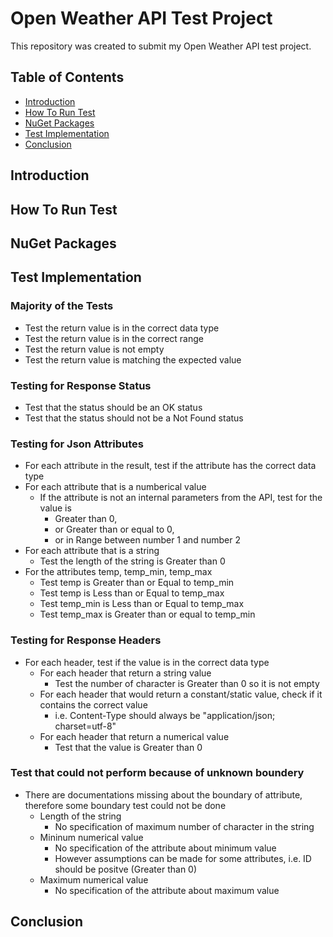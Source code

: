 # Open Weather API Test Project
This repository was created to submit my Open Weather API test project.

## Table of Contents
* [Introduction](#introduction)
* [How To Run Test](#instruction)
* [NuGet Packages](#nuget-packages)
* [Test Implementation](#test-implementation)
* [Conclusion](#conclusion)

## Introduction

## How To Run Test

## NuGet Packages

## Test Implementation
### Majority of the Tests
* Test the return value is in the correct data type
* Test the return value is in the correct range
* Test the return value is not empty
* Test the return value is matching the expected value

### Testing for Response Status
* Test that the status should be an OK status
* Test that the status should not be a Not Found status

### Testing for Json Attributes
* For each attribute in the result, test if the attribute has the correct data type
* For each attribute that is a numberical value
  * If the attribute is not an internal parameters from the API, test for the value is
    * Greater than 0,
    * or Greater than or equal to 0,
    * or in Range between number 1 and number 2
* For each attribute that is a string
  * Test the length of the string is Greater than 0
* For the attributes temp, temp_min, temp_max
  * Test temp is Greater than or Equal to temp_min
  * Test temp is Less than or Equal to temp_max
  * Test temp_min is Less than or Equal to temp_max
  * Test temp_max is Greater than or equal to temp_min

### Testing for Response Headers
* For each header, test if the value is in the correct data type
  * For each header that return a string value
    * Test the number of character is Greater than 0 so it is not empty
  * For each header that would return a constant/static value, check if it contains the correct value
    * i.e. Content-Type should always be "application/json; charset=utf-8"
  * For each header that return a numerical value 
    * Test that the value is Greater than 0

### Test that could not perform because of unknown boundery
* There are documentations missing about the boundary of attribute, therefore some boundary test could not be done
  * Length of the string
    * No specification of maximum number of character in the string
  * Mininum numerical value
    * No specification of the attribute about minimum value
    * However assumptions can be made for some attributes, i.e. ID should be positve (Greater than 0)
  * Maximum numerical value 
    * No specification of the attribute about maximum value
    
## Conclusion
